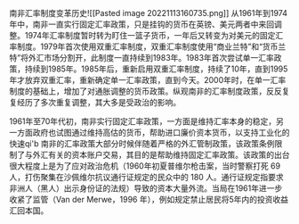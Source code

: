 南非汇率制度变革历史![[Pasted image 20221113160735.png]]
从1961年到1974年中，南非一直实行固定汇率政策，只是挂钩的货币在英镑、美元两者中来回调整。1974年汇率制度暂时转为盯住一篮子货币，一年后又转变为对美元的固定汇率制度。1979年首次使用双重汇率制度，双重汇率制度使用“商业兰特”和“货币兰特”将外汇市场分割开，此制度一直持续到1983年。1983年首次尝试单一汇率政策，持续到1985年。1985年后，重新启用双重汇率制度，持续了10年，直到1995年才放弃双重汇率，重新确定单一汇率政策，直到今天。2000年时，在单一汇率制度的基础上，增加了对通胀调整的货币政策。纵观南非的汇率制度政策，反反复复经历了多次重复调整，其大多是受政治的影响。

1961年至70年代初，南非实行固定汇率政策，一方面是维持汇率本身的稳定，另一方面政府也试图通过维持高估的货币，帮助进口廉价资本货币，以支持工业化的快速qi'b
南非的汇率政策大部分时候伴随着严格的外汇管制政策，该政策条例限制了与外汇有关的资本账户交易，其目的是帮助维持固定汇率政策。该政策的出台很大程度上是为了应对政治危机（1960年初夏普维尔枪击案，当时警察打死 69 ⼈，打伤聚集在沙佩维尔抗议通行证规定的⺠众中的 180 ⼈。通行证规定指要求⾮洲⼈（⿊⼈）出⽰⾝份证的法规）导致的资本大量外流。当局在1961年进一步收紧了监管（Van der Merwe，1996 年），例如规定禁止居民将5年内的投资收益汇回本国。